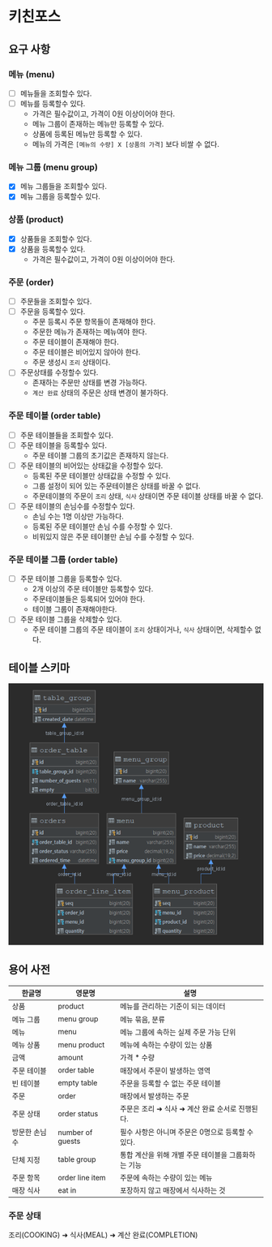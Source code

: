 # 키친포스

## 요구 사항
### 메뉴 (menu)
- [ ] 메뉴들을 조회할수 있다.
- [ ] 메뉴를 등록할수 있다.
	* 가격은 필수값이고, 가격이 0원 이상이어야 한다.
	* 메뉴 그룹이 존재하는 메뉴만 등록할 수 있다.
	* 상품에 등록된 메뉴만 등록할 수 있다.
	* 메뉴의 가격은 `[메뉴의 수량] X [상품의 가격]` 보다 비쌀 수 없다.

### 메뉴 그룹 (menu group)
- [x] 메뉴 그룹들을 조회할수 있다.
- [x] 메뉴 그룹을 등록할수 있다.

### 상품 (product)
- [x] 상품들을 조회할수 있다.
- [x] 상품을 등록할수 있다.
	* 가격은 필수값이고, 가격이 0원 이상이어야 한다.

### 주문 (order)
- [ ] 주문들을 조회할수 있다.
- [ ] 주문을 등록할수 있다.
	* 주문 등록시 주문 항목들이 존재해야 한다.
	* 주문한 메뉴가 존재하는 메뉴여야 한다.
	* 주문 테이블이 존재해야 한다.
	* 주문 테이블은 비어있지 않아야 한다.
	* 주문 생성시 `조리` 상태이다.
- [ ] 주문상태를 수정할수 있다.
	* 존재하는 주문만 상태를 변경 가능하다.
	* `계산 완료` 상태의 주문은 상태 변경이 불가하다.

### 주문 테이블 (order table)
- [ ] 주문 테이블들을 조회할수 있다.
- [ ] 주문 테이블을 등록할수 있다.
	* 주문 테이블 그룹의 초기값은 존재하지 않는다.
- [ ] 주문 테이블의 비어있는 상태값을 수정할수 있다.
    * 등록된 주문 테이블만 상태값을 수정할 수 있다.
	* 그룹 설정이 되어 있는 주문테이블은 상태를 바꿀 수 없다.
	* 주문테이블의 주문이 `조리` 상태, `식사` 상태이면 주문 테이블 상태를 바꿀 수 없다. 
- [ ] 주문 테이블의 손님수를 수정할수 있다.
	* 손님 수는 1명 이상만 가능하다.
	* 등록된 주문 테이블만 손님 수를 수정할 수 있다.
	* 비워있지 않은 주문 테이블만 손님 수를 수정할 수 있다.
	
### 주문 테이블 그룹 (order table)
- [ ] 주문 테이블 그룹을 등록할수 있다.
    * 2개 이상의 주문 테이블만 등록할수 있다.
    * 주문테이블들은 등록되어 있어야 한다.
    * 테이블 그룹이 존재해야한다.
- [ ] 주문 테이블 그룹을 삭제할수 있다.
    * 주문 테이블 그룹의 주문 테이블이 `조리` 상태이거나, `식사` 상태이면, 삭제할수 없다.

## 테이블 스키마
![ERD](src\main\resources\db\erd\erd.png)

## 용어 사전

| 한글명 | 영문명 | 설명 |
| --- | --- | --- |
| 상품 | product | 메뉴를 관리하는 기준이 되는 데이터 |
| 메뉴 그룹 | menu group | 메뉴 묶음, 분류 |
| 메뉴 | menu | 메뉴 그룹에 속하는 실제 주문 가능 단위 |
| 메뉴 상품 | menu product | 메뉴에 속하는 수량이 있는 상품 |
| 금액 | amount | 가격 * 수량 |
| 주문 테이블 | order table | 매장에서 주문이 발생하는 영역 |
| 빈 테이블 | empty table | 주문을 등록할 수 없는 주문 테이블 |
| 주문 | order | 매장에서 발생하는 주문 |
| 주문 상태 | order status | 주문은 조리 ➜ 식사 ➜ 계산 완료 순서로 진행된다. |
| 방문한 손님 수 | number of guests | 필수 사항은 아니며 주문은 0명으로 등록할 수 있다. |
| 단체 지정 | table group | 통합 계산을 위해 개별 주문 테이블을 그룹화하는 기능 |
| 주문 항목 | order line item | 주문에 속하는 수량이 있는 메뉴 |
| 매장 식사 | eat in | 포장하지 않고 매장에서 식사하는 것 |

### 주문 상태
조리(COOKING) ➜ 식사(MEAL) ➜ 계산 완료(COMPLETION)